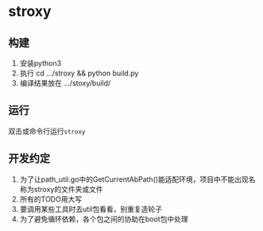 # stroxy

## 构建
1. 安装python3
2. 执行 cd .../stroxy && python build.py
3. 编译结果放在 .../stoxy/build/

## 运行
双击或命令行运行`stroxy`

## 开发约定
1. 为了让path_util.go中的GetCurrentAbPath()能适配环境，项目中不能出现名称为stroxy的文件夹或文件
2. 所有的TODO用大写
3. 要调用某些工具时去util包看看，别重复造轮子
4. 为了避免循环依赖，各个包之间的协助在boot包中处理